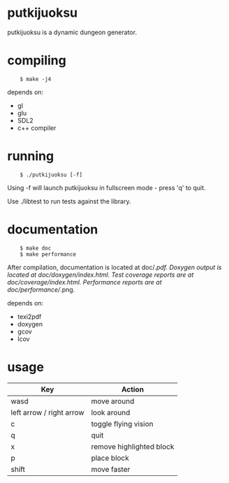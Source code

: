 putkijuoksu
===========

putkijuoksu is a dynamic dungeon generator.

compiling
=========

        $ make -j4

depends on:
* gl
* glu
* SDL2
* c++ compiler

running
=======

        $ ./putkijuoksu [-f]

Using -f will launch putkijuoksu in fullscreen mode - press 'q' to quit.

Use ./libtest to run tests against the library.


documentation
=============

        $ make doc
        $ make performance

After compilation, documentation is located at doc/*.pdf. Doxygen output is
located at doc/doxygen/index.html. Test coverage reports are at
doc/coverage/index.html. Performance reports are at doc/performance/*.png.

depends on:
* texi2pdf
* doxygen
* gcov
* lcov

usage
=====

| Key                      | Action                   |
|--------------------------|--------------------------|
| wasd                     | move around              |
| left arrow / right arrow | look around              |
| c                        | toggle flying vision     |
| q                        | quit                     |
| x                        | remove highlighted block |
| p                        | place block              |
| shift                    | move faster              |
